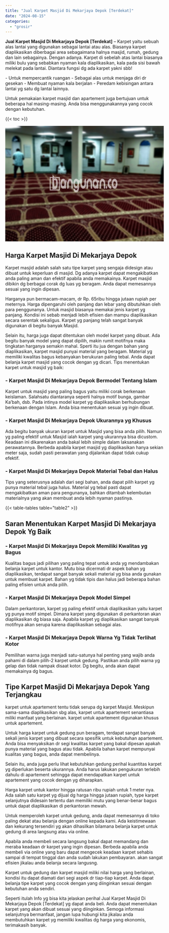 ```yaml
---
title: "Jual Karpet Masjid Di Mekarjaya Depok [Terdekat]"
date: "2024-08-15"
categories: 
  - "grosir"
---
```


**Jual Karpet Masjid Di Mekarjaya Depok \[Terdekat\]** – Karpet yaitu sebuah alas lantai yang digunakan sebagai lantai atau alas. Biasanya karpet diaplikasikan diberbagai area sebagaimana halnya masjid, rumah, gedung dan lain sebagainya. Dengan adanya. Karpet di sebelah atas lantai biasanya miliki bulu yang sebabkan nyaman kala diaplikasikan, kala pada sisi bawah melekat pada lantai. Diantara fungsi dg ada karpet yakni sbb!

\- Untuk mempercantik ruangan - Sebagai alas untuk menjaga diri dr gesekan - Membuat nyaman kala berjalan - Peredam kebisingan antara lantai yg satu dg lantai lainnya.

Untuk pemakaian karpet masjid dan apartement juga bertujuan untuk beberapa hal masing-masing. Anda bisa menggunakannya yang cocok dengan kebutuhan.

{{< toc >}}

![Jual Karpet Masjid Di Mekarjaya Depok [Terdekat]](/images/grosir-karpet-murah-63.png)

## Harga Karpet Masjid Di Mekarjaya Depok

Karpet masjid adalah salah satu tipe karpet yang sengaja didesign atau dibuat untuk keperluan di masjid. Dg adanya karpet dapat mengakibatkan anda paling aman dan efektif apabila anda memakainya. Karpet masjid dibikin dg berbagai corak dg luas yg beragam. Anda dapat memesannya sesuai yang ingin dipesan.

Harganya pun bermacam-macam, dr Rp. 65ribu hingga jutaan rupiah per meternya. Harga dipengaruhi oleh panjang dan lebar yang dibutuhkan oleh para penggunanya. Untuk masjid biasanya memakai jenis karpet yg panjang. Kondisi ini sebab menjadi lebih efisien dan mampu diaplikasikan secara serentak sekaligus. Karpet yg panjang telah sangat banyak digunakan di begitu banyak Masjid.

Selain itu, harga juga dapat ditentukan oleh model karpet yang dibuat. Ada begitu banyak model yang dapat dipilih, makin rumit motifnya maka tingkatan harganya semakin mahal. Sperti itu jua dengan bahan yang diaplikasikan, karpet masjid punyai material yang beragam. Material yg memiliki kwalitas bagus kebanyakan berukuran paling tebal. Anda dapat belanja karpet masjid yang cocok dengan yg dicari. Tips menentukan karpet untuk masjid yg baik:

### \- Karpet Masjid Di Mekarjaya Depok Bermodel Tentang Islam

Karpet untuk masjid yang paling bagus yaitu miliki corak berkenaan keislaman. Salahsatu diantaranya seperti halnya motif bunga, gambar Ka’bah, dsb. Pada intinya model karpet yg diaplikasikan berhubungan berkenaan dengan Islam. Anda bisa menentukan sesuai yg ingin dibuat.

### \- Karpet Masjid Di Mekarjaya Depok Ukurannya yg Khusus

Ada begitu banyak ukuran karpet untuk Masjid yang bisa anda pilih. Namun yg paling efektif untuk Masjid ialah karpet yang ukurannya bisa dicustom. Keadaan ini dikarenakan anda bakal lebih simple dalam laksanakan perawatannya. Berbeda apabila karpet masjid yg diaplikasikan hanya sekian meter saja, sudah pasti perawatan yang dijalankan dapat tidak cukup efektif.

### \- Karpet Masjid Di Mekarjaya Depok Material Tebal dan Halus

Tips yang seterusnya adalah dari segi bahan, anda dapat pilih karpet yg punya material tebal juga halus. Material yg tebal pasti dapat mengakibatkan aman para pengunanya, bahkan ditambah kelembutan materialnya yang akan membuat anda lebih nyaman pastinya.

{{< table-tables table="table2" >}}

## Saran Menentukan Karpet Masjid Di Mekarjaya Depok Yg Baik

### \- Karpet Masjid Di Mekarjaya Depok Memiliki Kwalitas yg Bagus

Kualitas bagus jadi pilihan yang paling tepat untuk anda yg mendambakan belanja karpet untuk kantor. Mutu bisa dicermati dr aspek bahan yg diaplikasikan, terdapat sangat banyak sekali material yg bisa anda gunakan untuk membuat karpet. Bahan yg tidak tipis dan halus jadi beberapa bahan paling efisien untuk anda pilih.

### \- Karpet Masjid Di Mekarjaya Depok Model Simpel

Dalam perkantoran, karpet yg paling efektif untuk diaplikasikan yaitu karpet yg punya motif simpel. Dimana karpet yang digunakan di perkantoran akan diaplikasikan dg biasa saja. Apabila karpet yg diaplikasikan sangat banyak motifnya akan serupa karena diaplikasikan sebagai alas.

### \- Karpet Masjid Di Mekarjaya Depok Warna Yg Tidak Terlihat Kotor

Pemilihan warna juga menjadi satu-satunya hal penting yang wajib anda pahami di dalam pilih-2 karpet untuk gedung. Pastikan anda pilih warna yg gelap dan tidak nampak disaat kotor. Dg begitu, anda akan dapat memakainya dg bagus.

## Tipe Karpet Masjid Di Mekarjaya Depok Yang Terjangkau

karpet untuk apartement tentu tidak serupa dg karpet Masjid. Meskipun sama-sama diaplikasikan sbg alas, karpet untuk apartement senantiasa miliki manfaat yang berlainan. karpet untuk apartement digunakan khusus untuk apartement.

Untuk harga karpet untuk gedung pun beragam, terdapat sangat banyak sekali jenis karpet yang dibuat secara spesifik untuk kebutuhan apartement. Anda bisa menyaksikan dr segi kwalitas karpet yang bakal dipesan apakah punya material yang bagus atau tidak. Apabila bahan karpet mempunyai kualitas yang bagus, anda dapat membelinya.

Selain itu, anda juga perlu lihat kebutuhkan gedung perihal kuantitas karpet yg diperlukan beserta ukurannya. Anda harus lakukan pengukuran terlebih dahulu di apartement sehingga dapat mendapatkan karpet untuk apartement yang cocok dengan yg diharapkan.

Harga karpet untuk kantor hingga ratusan ribu rupiah untuk 1 meter nya. Ada salah satu karpet yg dijual dg harga hingga jutaan rupiah, type karpet selanjutnya didesain tertentu dan memiliki mutu yang benar-benar bagus untuk dapat diaplikasikan di perkantoran mewah.

Untuk memperoleh karpet untuk gedung, anda dapat memesannya di toko paling dekat atau belanja dengan online kepada kami. Ada keistimewaan dan kekurang tersendiri yg akan dihasilkan bilamana belanja karpet untuk gedung di area langsung atau via online.

Apabila anda membeli secara langsung bakal dapat memandang dan meraba keadaan dr karpet yang ingin dipesan. Berbeda apabila anda membeli via online yang baru dapat mengecek keadaan karpet sehabis sampai di tempat tinggal dan anda sudah lakukan pembayaran. akan sangat efisien jikalau anda belanja secara langusng.

Karpet untuk gedung dan karpet masjid miliki nilai harga yang berlainan, kondisi itu dapat diamati dari segi aspek dr tiap-tiap karpet. Anda dapat belanja tipe karpet yang cocok dengan yang diinginkan sesuai dengan kebutuhan anda sendiri.

Seperti itulah Info yg bisa kita jelaskan perihal Jual Karpet Masjid Di Mekarjaya Depok \[Terdekat\] yg dapat anda beli. Anda dapat menentukan karpet yang akan dibuat sesuai yang diinginkan. Semoga informasi selanjutnya bermanfaat, jangan lupa hubungi kita jikalau anda membutuhkan karpet yg memiliki kwalitas dg harga yang ekonomis, terimakasih banyak.
